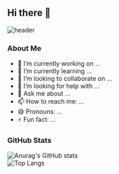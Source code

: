 ## Hi there 👋  

![header](https://capsule-render.vercel.app/api?type=wave&color=auto&height=300&section=header&text=capsule%20render&fontSize=90) 

### About Me  
- 🔭 I’m currently working on ...  
- 🌱 I’m currently learning ...  
- 👯 I’m looking to collaborate on ...  
- 🤔 I’m looking for help with ...  
- 💬 Ask me about ...  
- 📫 How to reach me: ...  
- 😄 Pronouns: ...  
- ⚡ Fun fact: ...  

### GitHub Stats  
![Anurag's GitHub stats](https://github-readme-stats.vercel.app/api?username=Dongsik0000&show_icons=true&theme=radical)  
![Top Langs](https://github-readme-stats.vercel.app/api/top-langs/?username=Dongsik0000&layout=compact)
